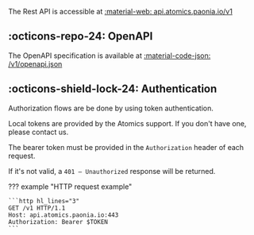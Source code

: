 
The Rest API is accessible at [:material-web: api.atomics.paonia.io/v1](https://api.atomics.paonia.io/v1)

## :octicons-repo-24: OpenAPI

The OpenAPI specification is available at [:material-code-json: /v1/openapi.json](https://api.atomics.paonia.io/v1/openapi.json)

## :octicons-shield-lock-24: Authentication

Authorization flows are be done by using token authentication.

Local tokens are provided by the Atomics support. If you don't have one, please contact us.

The bearer token must be provided in the `Authorization` header of each request.

If it's not valid, a `401 – Unauthorized` response will be returned.

??? example "HTTP request example"

    ```http hl_lines="3"
    GET /v1 HTTP/1.1
    Host: api.atomics.paonia.io:443
    Authorization: Bearer $TOKEN
    ```
